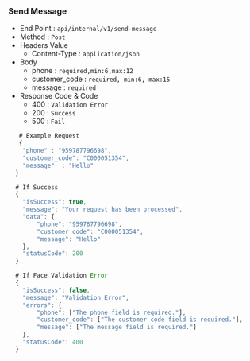 ### Send Message
- End Point   : `api/internal/v1/send-message`
- Method      : `Post`
- Headers  Value  
  -  Content-Type :  `application/json`
- Body
  - phone    :  `required,min:6,max:12`
  - customer_code  : `required, min:6, max:15`
  - message  :  `required`
- Response Code & Code     
  - 400 : `Validation Error`
  - 200 : `Success`
  - 500 : `Fail`

```js
   # Example Request
   {
    "phone" : "959787796698",
    "customer_code": "C000051354",
    "message"  : "Hello"
  }

  # If Success
  {
    "isSuccess": true,
    "message": "Your request has been processed",
    "data": {
        "phone": "959787796698",
        "customer_code": "C000051354",
        "message": "Hello"
    },
    "statusCode": 200
  }

  # If Face Validation Error
  {
    "isSuccess": false,
    "message": "Validation Error",
    "errors": {
        "phone": ["The phone field is required."],
        "customer_code": ["The customer code field is required."],
        "message": ["The message field is required."]
    },
    "statusCode": 400
  }
```